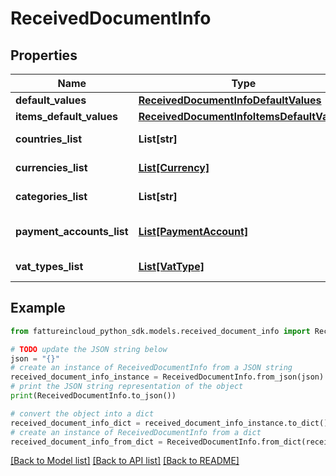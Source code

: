 # ReceivedDocumentInfo


## Properties

Name | Type | Description | Notes
------------ | ------------- | ------------- | -------------
**default_values** | [**ReceivedDocumentInfoDefaultValues**](ReceivedDocumentInfoDefaultValues.md) |  | [optional] 
**items_default_values** | [**ReceivedDocumentInfoItemsDefaultValues**](ReceivedDocumentInfoItemsDefaultValues.md) |  | [optional] 
**countries_list** | **List[str]** | Countries list | [optional] 
**currencies_list** | [**List[Currency]**](Currency.md) | Currencies list | [optional] 
**categories_list** | **List[str]** | Categories list | [optional] 
**payment_accounts_list** | [**List[PaymentAccount]**](PaymentAccount.md) | Payments accounts list | [optional] 
**vat_types_list** | [**List[VatType]**](VatType.md) | Vat types list | [optional] 

## Example

```python
from fattureincloud_python_sdk.models.received_document_info import ReceivedDocumentInfo

# TODO update the JSON string below
json = "{}"
# create an instance of ReceivedDocumentInfo from a JSON string
received_document_info_instance = ReceivedDocumentInfo.from_json(json)
# print the JSON string representation of the object
print(ReceivedDocumentInfo.to_json())

# convert the object into a dict
received_document_info_dict = received_document_info_instance.to_dict()
# create an instance of ReceivedDocumentInfo from a dict
received_document_info_from_dict = ReceivedDocumentInfo.from_dict(received_document_info_dict)
```
[[Back to Model list]](../README.md#documentation-for-models) [[Back to API list]](../README.md#documentation-for-api-endpoints) [[Back to README]](../README.md)


